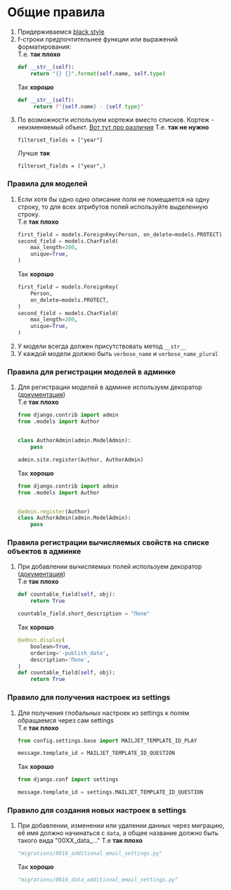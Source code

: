 # Общие правила

1. Придерживаемся [black style](https://black.readthedocs.io/en/stable/the_black_code_style/current_style.html)
2. f-строки предпочтительнее функции или выражений форматирования:\
    Т.е. **так плохо**
    ```python
    def __str__(self):
        return "{} {}".format(self.name, self.type)
    ```
    Так **хорошо**
    ```python
    def __str__(self):
         return f"{self.name} - {self.type}"
    ```
3. По возможности используем кортежи вместо списков. Кортеж - неизменяемый объект. [Вот тут про различия](https://www.educative.io/edpresso/tuples-vs-list-in-python)
    Т.е. **так не нужно**
    ```
    filterset_fields = ["year"]
    ```
    Лучше **так**
    ```
    filterset_fields = ("year",)
    ```


### Правила для моделей
1. Если хотя бы одно одно описание поля не помещается на одну строку, то для всех атрибутов полей используйте выделенную строку. \
    T.e **так плохо**
    ```python
    first_field = models.ForeignKey(Person, on_delete=models.PROTECT)
    second_field = models.CharField(
        max_length=200,
        unique=True,
    )
    ```
    Так **хорошо**
    ```python
    first_field = models.ForeignKey(
        Person,
        on_delete=models.PROTECT,
    )
    second_field = models.CharField(
        max_length=200,
        unique=True,
    )
    ```
2. У модели всегда должен присутствовать метод `__str__`
3. У каждой модели должно быть `verbose_name` и `verbose_name_plural`


### Правила для регистрации моделей в админке
1. Для регистрации моделей в админке используем декоратор ([документация](https://docs.djangoproject.com/en/3.2/ref/contrib/admin/#the-register-decorator)) \
    T.e **так плохо**
    ```python
    from django.contrib import admin
    from .models import Author


    class AuthorAdmin(admin.ModelAdmin):
        pass

    admin.site.register(Author, AuthorAdmin)
    ```
    Так **хорошо**
    ```python
    from django.contrib import admin
    from .models import Author


    @admin.register(Author)
    class AuthorAdmin(admin.ModelAdmin):
        pass
    ```


### Правила регистрации вычисляемых свойств на списке объектов в админке
1. При добавлении вычисляемых полей используем декоратор ([документация](https://docs.djangoproject.com/en/4.0/ref/contrib/admin/#django.contrib.admin.display)) \
    T.e **так плохо**
    ```python
    def countable_field(self, obj):
        return True

    countable_field.short_description = "Поле"
    ```
    Так **хорошо**
    ```python
    @admin.display(
        boolean=True,
        ordering='-publish_date',
        description='Поле',
    )
    def countable_field(self, obj):
        return True
    ```


### Правило для получения настроек из settings
1. Для получения глобальных настроек из settings к полям обращаемся через сам settings\
    T.e **так плохо**
    ```python
   from config.settings.base import MAILJET_TEMPLATE_ID_PLAY

   message.template_id = MAILJET_TEMPLATE_ID_QUESTION
    ```
    Так **хорошо**
    ```python
   from django.conf import settings

   message.template_id = settings.MAILJET_TEMPLATE_ID_QUESTION
    ```


### Правило для создания новых настроек в settings
1. При добавлении, изменении или удалении данных через миграцию, её имя должно начинаться с `data`, а общее название должно быть такого вида "00XX_data_..."
    T.e **так плохо**
    ```python
   "migrations/0016_additional_email_settings.py"

    ```
    Так **хорошо**
    ```python
    "migrations/0016_data_additional_email_settings.py"
    ```
